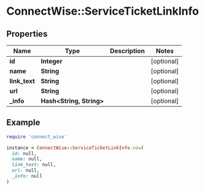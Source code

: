 # ConnectWise::ServiceTicketLinkInfo

## Properties

| Name | Type | Description | Notes |
| ---- | ---- | ----------- | ----- |
| **id** | **Integer** |  | [optional] |
| **name** | **String** |  | [optional] |
| **link_text** | **String** |  | [optional] |
| **url** | **String** |  | [optional] |
| **_info** | **Hash&lt;String, String&gt;** |  | [optional] |

## Example

```ruby
require 'connect_wise'

instance = ConnectWise::ServiceTicketLinkInfo.new(
  id: null,
  name: null,
  link_text: null,
  url: null,
  _info: null
)
```

